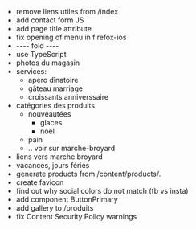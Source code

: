 - remove liens utiles from /index
- add contact form JS
- add page title attribute
- fix opening of menu in firefox-ios
- ---- fold ----
- use TypeScript
- photos du magasin
- services:
  - apéro dînatoire
  - gâteau marriage
  - croissants anniverssaire
- catégories des produits
  - nouveautées
    - glaces
    - noël
  - pain
  - .. voir sur marche-broyard
- liens vers marche broyard
- vacances, jours fériés
- generate products from /content/products/.
- create favicon
- find out why social colors do not match (fb vs insta)
- add component ButtonPrimary
- add gallery to /produits
- fix Content Security Policy warnings
